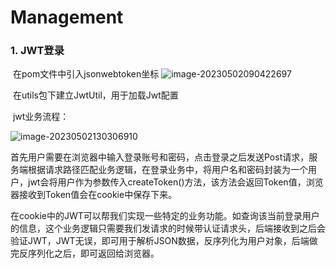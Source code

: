 # Management

### 1. JWT登录

​	在pom文件中引入jsonwebtoken坐标	![image-20230502090422697](C:\Users\Asphyxia\AppData\Roaming\Typora\typora-user-images\image-20230502090422697.png)

​	在utils包下建立JwtUtil，用于加载Jwt配置

​	jwt业务流程：

![image-20230502130306910](C:\Users\Asphyxia\AppData\Roaming\Typora\typora-user-images\image-20230502130306910.png)

​	首先用户需要在浏览器中输入登录账号和密码，点击登录之后发送Post请求，服务端根据请求路径匹配业务逻辑，在登录业务中，将用户名和密码封装为一个用户，jwt会将用户作为参数传入createToken()方法，该方法会返回Token值，浏览器接收到Token值会在cookie中保存下来。

​	在cookie中的JWT可以帮我们实现一些特定的业务功能。如查询该当前登录用户的信息，这个业务逻辑只需要我们发请求的时候带认证请求头，后端接收到之后会验证JWT，JWT无误，即可用于解析JSON数据，反序列化为用户对象，后端做完反序列化之后，即可返回给浏览器。